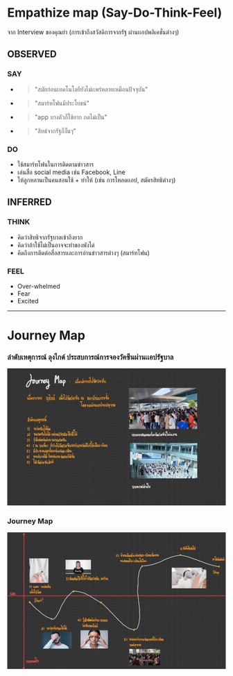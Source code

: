 # Empathize map (Say-Do-Think-Feel)
จาก Interview ของคุณย่า (การเข้าถึงสวัสดิการจากรัฐ ผ่านเเอปพลิเคชั่นต่างๆ)
## OBSERVED
### SAY
- > "สมัยก่อนเทคโนโลยียังไม่เเพร่หลายเหมือนปัจจุบัน"
- > "สมาร์ทโฟนมีประโยชน์"
- > "app บางตัวก็ใช้ยาก กดไม่เป็น"
- > "สิทธ์จากรัฐก็งั้นๆ"
### DO
- ใช้สมาร์ทโฟนในการติดตามข่าวสาร
- เล่นสื่อ social media เช่น Facebook, Line
- ให้ลูกหลานเป็นคนสอนใช้ + ทำให้ (เช่น การโหลดเเอป, สมัครสิทธิต่างๆ)
## INFERRED
### THINK
- คิดว่าสิทธิจากรัฐบาลเข้าถึงยาก
- คิดว่าถ้าใช้ไม่เป็นอาจจะทำของพังได่
- คิดถึงการติดต่อสื่อสารเเละการอ่านข่าวสารต่างๆ (สมาร์ทโฟน)
### FEEL
- Over-whelmed
- Fear
- Excited
-----
# Journey Map
### ลำดับเหตุการณ์ ลุงไกด์ ประสบการณ์การจองวัคซีนผ่านเเอปรัฐบาล
![JourneyMap1](./IMAGES/JourneyMap-DT.jpg)

### Journey Map
![JourneyMap/](./IMAGES/JourneyMap-DT2.jpg)
